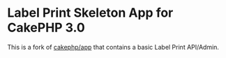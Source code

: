 Label Print Skeleton App for CakePHP 3.0
========================================

This is a fork of [cakephp/app](https://github.com/cakephp/app)
that contains a basic Label Print API/Admin.








<!--# CakePHP Application Skeleton-->

<!--[![Build Status](https://img.shields.io/travis/cakephp/app/master.svg?style=flat-square)](https://travis-ci.org/cakephp/app)-->
<!--[![Total Downloads](https://img.shields.io/packagist/dt/cakephp/app.svg?style=flat-square)](https://packagist.org/packages/cakephp/app)-->

<!--A skeleton for creating applications with [CakePHP](https://cakephp.org) 3.x.-->

<!--The framework source code can be found here: [cakephp/cakephp](https://github.com/cakephp/cakephp).-->

<!--## Installation-->

<!--1. Download [Composer](https://getcomposer.org/doc/00-intro.md) or update `composer self-update`.-->
<!--2. Run `php composer.phar create-project --prefer-dist cakephp/app [app_name]`.-->

<!--If Composer is installed globally, run-->

<!--```bash-->
<!--composer create-project --prefer-dist cakephp/app-->
<!--```-->

<!--In case you want to use a custom app dir name (e.g. `/myapp/`):-->

<!--```bash-->
<!--composer create-project --prefer-dist cakephp/app myapp-->
<!--```-->

<!--You can now either use your machine's webserver to view the default home page, or start-->
<!--up the built-in webserver with:-->

<!--```bash-->
<!--bin/cake server -p 8765-->
<!--```-->

<!--Then visit `http://localhost:8765` to see the welcome page.-->

<!--## Update-->

<!--Since this skeleton is a starting point for your application and various files-->
<!--would have been modified as per your needs, there isn't a way to provide-->
<!--automated upgrades, so you have to do any updates manually.-->

<!--## Configuration-->

<!--Read and edit `config/app.php` and setup the `'Datasources'` and any other-->
<!--configuration relevant for your application.-->

<!--## Layout-->

<!--The app skeleton uses a subset of [Foundation](http://foundation.zurb.com/) (v5) CSS-->
<!--framework by default. You can, however, replace it with any other library or-->
<!--custom styles.-->
